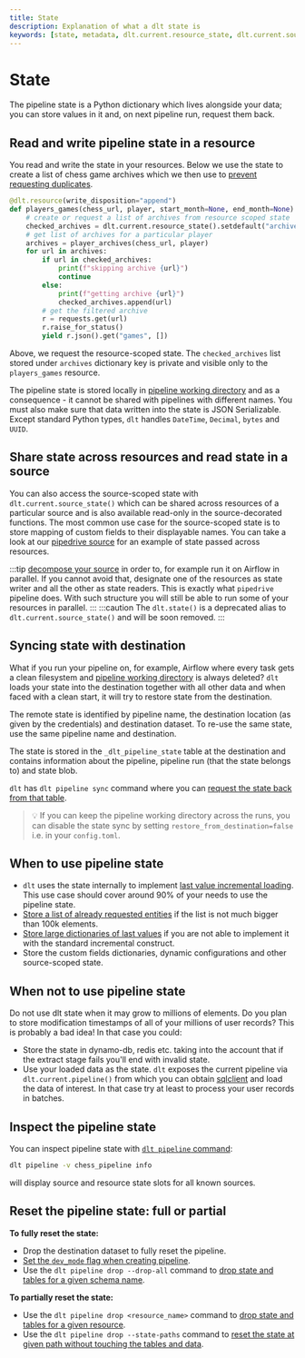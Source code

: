 ```yaml
---
title: State
description: Explanation of what a dlt state is
keywords: [state, metadata, dlt.current.resource_state, dlt.current.source_state]
---
```


# State

The pipeline state is a Python dictionary which lives alongside your data; you can store values in
it and, on next pipeline run, request them back.

## Read and write pipeline state in a resource

You read and write the state in your resources. Below we use the state to create a list of chess
game archives which we then use to
[prevent requesting duplicates](incremental-loading.md#advanced-state-usage-storing-a-list-of-processed-entities).

```python
@dlt.resource(write_disposition="append")
def players_games(chess_url, player, start_month=None, end_month=None):
    # create or request a list of archives from resource scoped state
    checked_archives = dlt.current.resource_state().setdefault("archives", [])
    # get list of archives for a particular player
    archives = player_archives(chess_url, player)
    for url in archives:
        if url in checked_archives:
            print(f"skipping archive {url}")
            continue
        else:
            print(f"getting archive {url}")
            checked_archives.append(url)
        # get the filtered archive
        r = requests.get(url)
        r.raise_for_status()
        yield r.json().get("games", [])
```

Above, we request the resource-scoped state. The `checked_archives` list stored under `archives`
dictionary key is private and visible only to the `players_games` resource.

The pipeline state is stored locally in
[pipeline working directory](pipeline.md#pipeline-working-directory) and as a consequence - it
cannot be shared with pipelines with different names. You must also make sure that data written into
the state is JSON Serializable. Except standard Python types, `dlt` handles `DateTime`, `Decimal`,
`bytes` and `UUID`.

## Share state across resources and read state in a source

You can also access the source-scoped state with `dlt.current.source_state()` which can be shared
across resources of a particular source and is also available read-only in the source-decorated
functions. The most common use case for the source-scoped state is to store mapping of custom fields
to their displayable names. You can take a look at our
[pipedrive source](https://github.com/dlt-hub/verified-sources/blob/master/sources/pipedrive/__init__.py#L118)
for an example of state passed across resources.

:::tip
[decompose your source](../reference/performance.md#source-decomposition-for-serial-and-parallel-resource-execution)
in order to, for example run it on Airflow in parallel. If you cannot avoid that, designate one of
the resources as state writer and all the other as state readers. This is exactly what `pipedrive`
pipeline does. With such structure you will still be able to run some of your resources in
parallel.
:::
:::caution
The `dlt.state()` is a deprecated alias to `dlt.current.source_state()` and will be soon
removed.
:::

## Syncing state with destination

What if you run your pipeline on, for example, Airflow where every task gets a clean filesystem and
[pipeline working directory](pipeline.md#pipeline-working-directory) is always deleted? `dlt` loads
your state into the destination together with all other data and when faced with a clean start, it
will try to restore state from the destination.

The remote state is identified by pipeline name, the destination location (as given by the
credentials) and destination dataset. To re-use the same state, use the same pipeline name and
destination.

The state is stored in the `_dlt_pipeline_state` table at the destination and contains information
about the pipeline, pipeline run (that the state belongs to) and state blob.

`dlt` has `dlt pipeline sync` command where you can
[request the state back from that table](../reference/command-line-interface.md#sync-pipeline-with-the-destination).

> 💡 If you can keep the pipeline working directory across the runs, you can disable the state sync
> by setting `restore_from_destination=false` i.e. in your `config.toml`.

## When to use pipeline state

- `dlt` uses the state internally to implement
  [last value incremental loading](incremental-loading.md#incremental_loading-with-last-value). This
  use case should cover around 90% of your needs to use the pipeline state.
- [Store a list of already requested entities](incremental-loading.md#advanced-state-usage-storing-a-list-of-processed-entities)
  if the list is not much bigger than 100k elements.
- [Store large dictionaries of last values](incremental-loading.md#advanced-state-usage-tracking-the-last-value-for-all-search-terms-in-twitter-api)
  if you are not able to implement it with the standard incremental construct.
- Store the custom fields dictionaries, dynamic configurations and other source-scoped state.

## When not to use pipeline state

Do not use dlt state when it may grow to millions of elements. Do you plan to store modification
timestamps of all of your millions of user records? This is probably a bad idea! In that case you
could:

- Store the state in dynamo-db, redis etc. taking into the account that if the extract stage fails
  you'll end with invalid state.
- Use your loaded data as the state. `dlt` exposes the current pipeline via `dlt.current.pipeline()`
  from which you can obtain
  [sqlclient](../dlt-ecosystem/transformations/sql.md)
  and load the data of interest. In that case try at least to process your user records in batches.

## Inspect the pipeline state

You can inspect pipeline state with
[`dlt pipeline` command](../reference/command-line-interface.md#dlt-pipeline):

```sh
dlt pipeline -v chess_pipeline info
```

will display source and resource state slots for all known sources.

## Reset the pipeline state: full or partial

**To fully reset the state:**

- Drop the destination dataset to fully reset the pipeline.
- [Set the `dev_mode` flag when creating pipeline](pipeline.md#do-experiments-with-dev-mode).
- Use the `dlt pipeline drop --drop-all` command to
  [drop state and tables for a given schema name](../reference/command-line-interface.md#selectively-drop-tables-and-reset-state).

**To partially reset the state:**

- Use the `dlt pipeline drop <resource_name>` command to
  [drop state and tables for a given resource](../reference/command-line-interface.md#selectively-drop-tables-and-reset-state).
- Use the `dlt pipeline drop --state-paths` command to
  [reset the state at given path without touching the tables and data](../reference/command-line-interface.md#selectively-drop-tables-and-reset-state).
